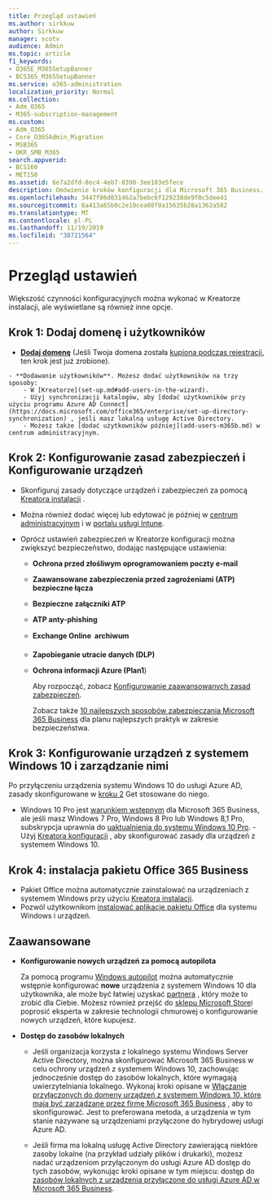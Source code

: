 ```yaml
---
title: Przegląd ustawień
ms.author: sirkkuw
author: Sirkkuw
manager: scotv
audience: Admin
ms.topic: article
f1_keywords:
- O365E_M365SetupBanner
- BCS365_M365SetupBanner
ms.service: o365-administration
localization_priority: Normal
ms.collection:
- Adm_O365
- M365-subscription-management
ms.custom:
- Adm_O365
- Core_O365Admin_Migration
- MSB365
- OKR_SMB_M365
search.appverid:
- BCS160
- MET150
ms.assetid: 6e7a2dfd-8ec4-4eb7-8390-3ee103e5fece
description: Omówienie kroków konfiguracji dla Microsoft 365 Business.
ms.openlocfilehash: 3447f06d031462a7bebc6f129238de9f0c5dee41
ms.sourcegitcommit: 6a413a65b8c2e10cea08f0a15635b28a1362a582
ms.translationtype: MT
ms.contentlocale: pl-PL
ms.lasthandoff: 11/19/2019
ms.locfileid: "38721564"
---
```

# <a name="overview-of-setup"></a>Przegląd ustawień

Większość czynności konfiguracyjnych można wykonać w Kreatorze instalacji, ale wyświetlane są również inne opcje.

## <a name="step-1-add-your-domain-and-users"></a>Krok 1: Dodaj domenę i użytkowników

   - **[Dodaj domenę](set-up.md#add-your-domain-to-personalize-sign-in)** (Jeśli Twoja domena została [kupiona podczas rejestracji](sign-up.md), ten krok jest już zrobione).

    - **Dodawanie użytkowników**. Możesz dodać użytkowników na trzy sposoby:
        - W [Kreatorze](set-up.md#add-users-in-the-wizard).
        - Użyj synchronizacji katalogów, aby [dodać użytkowników przy użyciu programu Azure AD Connect](https://docs.microsoft.com/office365/enterprise/set-up-directory-synchronization) , jeśli masz lokalną usługę Active Directory.
        - Możesz także [dodać użytkowników później](add-users-m365b.md) w centrum administracyjnym.
## <a name="step-2-set-up-security-policies-and-configure-devices"></a>Krok 2: Konfigurowanie zasad zabezpieczeń i Konfigurowanie urządzeń 

  - Skonfiguruj zasady dotyczące urządzeń i zabezpieczeń za pomocą [Kreatora instalacji](set-up.md#protect-data-and-devices) . 
  - Można również dodać więcej lub edytować je później w [centrum administracyjnym](view-policies-and-devices.md) i w [portalu usługi Intune](https://docs.microsoft.com/intune/tutorial-walkthrough-intune-portal).
  - Oprócz ustawień zabezpieczeń w Kreatorze konfiguracji można zwiększyć bezpieczeństwo, dodając następujące ustawienia:

      - **Ochrona przed złośliwym oprogramowaniem poczty e-mail**
      - **Zaawansowane zabezpieczenia przed zagrożeniami (ATP) bezpieczne łącza**
      - **Bezpieczne załączniki ATP**
      - **ATP anty-phishing**
      - **Exchange Online  archiwum**
      - **Zapobieganie utracie danych (DLP)**
      - **Ochrona informacji Azure (Plan1**)

          Aby rozpocząć, zobacz [Konfigurowanie zaawansowanych zasad zabezpieczeń](set-up-advanced-security.md).

        Zobacz także [10 najlepszych sposobów zabezpieczania Microsoft 365 Business](https://docs.microsoft.com/office365/admin/security-and-compliance/secure-your-business-data) dla planu najlepszych praktyk w zakresie bezpieczeństwa.

## <a name="step-3-set-up-and-manage-windows-10-devices"></a>Krok 3: Konfigurowanie urządzeń z systemem Windows 10 i zarządzanie nimi

   Po przyłączeniu urządzenia systemu Windows 10 do usługi Azure AD, zasady skonfigurowane w [kroku 2](#step-2-set-up-security-policies-and-configure-devices) Get stosowane do niego.

   - Windows 10 Pro jest [warunkiem wstępnym](pre-requisites-for-data-protection.md) dla Microsoft 365 Business, ale jeśli masz Windows 7 Pro, Windows 8 Pro lub Windows 8,1 Pro, subskrypcja uprawnia do [uaktualnienia do systemu Windows 10 Pro](https://docs.microsoft.com/microsoft-365/business/upgrade-to-windows-pro-creators-update).
    - Użyj [Kreatora konfiguracji](set-up.md#protect-data-and-devices) , aby skonfigurować zasady dla urządzeń z systemem Windows 10.

## <a name="step-4-install-office-365-business"></a>Krok 4: instalacja pakietu Office 365 Business
- Pakiet Office można automatycznie zainstalować na urządzeniach z systemem Windows przy użyciu [Kreatora instalacji](set-up.md#deploy-office-365-client-apps).
- Pozwól użytkownikom [instalować aplikacje pakietu Office](https://docs.microsoft.com/office365/admin/setup/install-applications) dla systemu Windows i urządzeń.
     
## <a name="advanced"></a>Zaawansowane
- **Konfigurowanie nowych urządzeń za pomocą autopilota**
            
     Za pomocą programu [Windows autopilot](add-autopilot-devices-and-profile.md) można automatycznie wstępnie konfigurować **nowe** urządzenia z systemem Windows 10 dla użytkownika, ale może być łatwiej uzyskać [partnera](https://www.microsoft.com/solution-providers/search) , który może to zrobić dla Ciebie. Możesz również przejść do [sklepu Microsoft Store](https://go.microsoft.com/fwlink/?linkid=874598)i poprosić eksperta w zakresie technologii chmurowej o konfigurowanie nowych urządzeń, które kupujesz.

- **Dostęp do zasobów lokalnych**

     - Jeśli organizacja korzysta z lokalnego systemu Windows Server Active Directory, można skonfigurować Microsoft 365 Business w celu ochrony urządzeń z systemem Windows 10, zachowując jednocześnie dostęp do zasobów lokalnych, które wymagają uwierzytelniania lokalnego. Wykonaj kroki opisane w [Włączanie przyłączonych do domeny urządzeń z systemem Windows 10, które mają być zarządzane przez firmę Microsoft 365 Business](manage-windows-devices.md) , aby to skonfigurować. Jest to preferowana metoda, a urządzenia w tym stanie nazywane są urządzeniami przyłączone do hybrydowej usługi Azure AD.

    - Jeśli firma ma lokalną usługę Active Directory zawierającą niektóre zasoby lokalne (na przykład udziały plików i drukarki), możesz nadać urządzeniom przyłączonym do usługi Azure AD dostęp do tych zasobów, wykonując kroki opisane w tym miejscu: dostęp do [zasobów lokalnych z urządzenia przyłączone do usługi Azure AD w Microsoft 365 Business](access-resources.md).

  